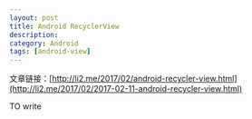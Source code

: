 ```yaml
---
layout: post
title: Android RecyclerView
description: 
category: Android
tags: [android-view]
---
```



文章链接：[http://li2.me/2017/02/android-recycler-view.html](http://li2.me/2017/02/2017-02-11-android-recycler-view.html)

TO write